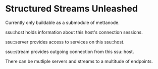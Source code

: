 Structured Streams Unleashed
============================

Currently only buildable as a submodule of mettanode.


ssu::host holds information about this host's connection sessions.

ssu::server provides access to services on this ssu::host.

ssu::stream provides outgoing connection from this ssu::host.

There can be mutliple servers and streams to a multitude of endpoints.

